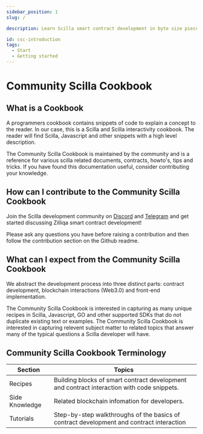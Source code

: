 ```yaml
---
sidebar_position: 1
slug: /

description: Learn Scilla smart contract development in byte size pieces.

id: csc-introduction
tags:
  - Start
  - Getting started
---
```


# Community Scilla Cookbook

## What is a Cookbook

A programmers cookbook contains snippets of code to explain a concept to the reader. In our case, this is a Scilla and Scilla interactivity cookbook. The reader will find Scilla, Javascript and other snippets with a high level description.

The Community Scilla Cookbook is maintained by the community and is a reference for various scilla related documents, contracts, howto's, tips and tricks. If you have found this documentation useful, consider contributing your knowledge.

## How can I contribute to the Community Scilla Cookbook

Join the Scilla development community on [Discord](https://discord.gg/nKznfCaZxy) and [Telegram](https://t.me/ZilliqaDevs) and get started discussing Zilliqa smart contract development!

Please ask any questions you have before raising a contribution and then follow the contribution section on the Github readme.

## What can I expect from the Community Scilla Cookbook

We abstract the development process into three distinct parts: contract development, blockchain interactions (Web3.0) and front-end implementation.

The Community Scilla Cookbook is interested in capturing as many unique recipes in Scilla, Javascript, GO and other supported SDKs that do not duplicate existing text or examples. The Community Scilla Cookbook is interested in capturing relevent subject matter to related topics that answer many of the typical questions a Scilla developer will have.

## Community Scilla Cookbook Terminology

| Section        | Topics |
|----------------|--------------------------------------------------------------------------------------------------|
| Recipes        | Building blocks of smart contract development and contract interaction with code snippets.       |
| Side Knowledge | Related blockchain infomation for developers.                                                    |
| Tutorials      | Step-by-step walkthroughs of the basics of contract development and contract interaction         |
